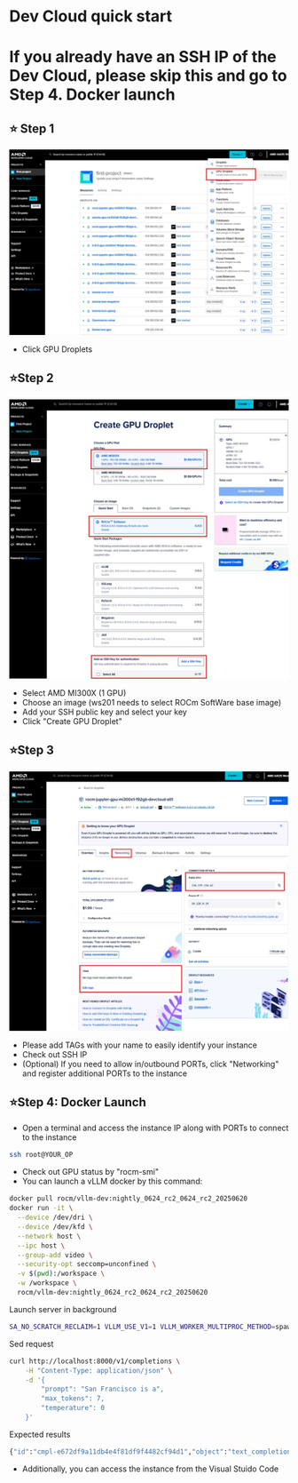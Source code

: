 # Dev Cloud quick start

# If you already have an SSH IP of the Dev Cloud, please skip this and go to Step 4. Docker launch 
## ⭐ Step 1
![DO_1](./assets/DO_1.jpg)
 - Click GPU Droplets

## ⭐Step 2
![DO_2](./assets/DO_2.jpg)
- Select AMD MI300X (1 GPU)
- Choose an image (ws201 needs to select ROCm SoftWare base image)
- Add your SSH public key and select your key
- Click "Create GPU Droplet"

## ⭐Step 3
![DO_3](./assets/DO_3.jpg)
- Please add TAGs with your name to easily identify your instance
- Check out SSH IP
- (Optional) If you need to allow in/outbound PORTs, click "Networking" and register additional PORTs to the instance

## ⭐Step 4: Docker Launch
- Open a terminal and access the instance IP along with PORTs to connect to the instance

```sh
ssh root@YOUR_OP
```

- Check out GPU status by "rocm-smi"
- You can launch a vLLM docker by this command: 

```sh
docker pull rocm/vllm-dev:nightly_0624_rc2_0624_rc2_20250620
docker run -it \
  --device /dev/dri \
  --device /dev/kfd \
  --network host \
  --ipc host \
  --group-add video \
  --security-opt seccomp=unconfined \
  -v $(pwd):/workspace \
  -w /workspace \
  rocm/vllm-dev:nightly_0624_rc2_0624_rc2_20250620
```

Launch server in background
```sh
SA_NO_SCRATCH_RECLAIM=1 VLLM_USE_V1=1 VLLM_WORKER_MULTIPROC_METHOD=spawn SAFETENSORS_FAST_GPU=1 vllm serve amd/Mixtral-8x7B-Instruct-v0.1-FP8-KV &
```

Sed request
```sh
curl http://localhost:8000/v1/completions \
    -H "Content-Type: application/json" \
    -d '{
        "prompt": "San Francisco is a",
        "max_tokens": 7,
        "temperature": 0
    }'
```

Expected results
```sh
{"id":"cmpl-e672df9a11db4e4f81df9f4482cf94d1","object":"text_completion","created":1750867347,"model":"amd/Mixtral-8x7B-Instruct-v0.1-FP8-KV","choices":[{"index":0,"text":" city that is known for its steep","logprobs":null,"finish_reason":"length","stop_reason":null,"prompt_logprobs":null}],"usage":{"prompt_tokens":5,"total_tokens":12,"completion_tokens":7,"prompt_tokens_details":null},"kv_transfer_params":nul
```


- Additionally, you can access the instance from the Visual Stuido Code
